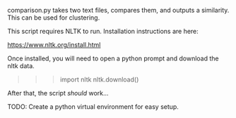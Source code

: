 comparison.py takes two text files, compares them, and outputs a similarity.
This can be used for clustering.

This script requires NLTK to run. Installation instructions are here:

https://www.nltk.org/install.html

Once installed, you will need to open a python prompt and download the nltk data.

>>> import nltk
>>> nltk.download()

After that, the script *should* work...

TODO: Create a python virtual environment for easy setup.
